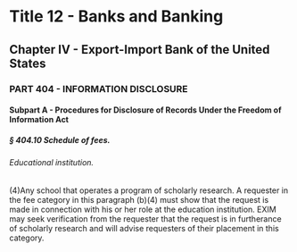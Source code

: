 
# Title 12 - Banks and Banking
## Chapter IV - Export-Import Bank of the United States
### PART 404 - INFORMATION DISCLOSURE
#### Subpart A - Procedures for Disclosure of Records Under the Freedom of Information Act
##### § 404.10 Schedule of fees.
###### Educational institution.

(4)Any school that operates a program of scholarly research. A requester in the fee category in this paragraph (b)(4) must show that the request is made in connection with his or her role at the education institution. EXIM may seek verification from the requester that the request is in furtherance of scholarly research and will advise requesters of their placement in this category.
